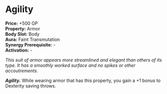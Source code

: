 # Agility

**Price:** +500 GP  
**Property:** Armor  
**Body Slot:** Body  
**Aura:** Faint Transmutation  
**Synergy Prerequisite:** -  
**Activation:** -

*This suit of armor appears more streamlined and elegant than others of its type. It has a smoothly worked surface and no spikes or other accoutrements.*

***Agility.*** While wearing armor that has this property, you gain a +1 bonus to Dexterity saving throws.